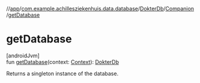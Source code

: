 //[app](../../../../index.md)/[com.example.achillesziekenhuis.data.database](../../index.md)/[DokterDb](../index.md)/[Companion](index.md)/[getDatabase](get-database.md)

# getDatabase

[androidJvm]\
fun [getDatabase](get-database.md)(context: [Context](https://developer.android.com/reference/kotlin/android/content/Context.html)): [DokterDb](../index.md)

Returns a singleton instance of the database.
